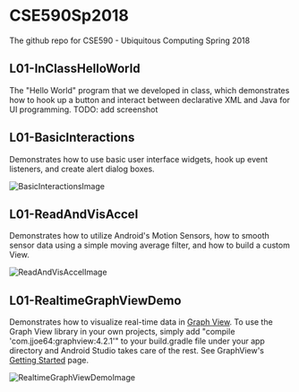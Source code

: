 # CSE590Sp2018
The github repo for CSE590 - Ubiquitous Computing Spring 2018

## L01-InClassHelloWorld
The "Hello World" program that we developed in class, which demonstrates how to hook up a button and interact between declarative XML and Java for UI programming.
TODO: add screenshot

## L01-BasicInteractions
Demonstrates how to use basic user interface widgets, hook up event listeners, and create alert dialog boxes.

![BasicInteractionsImage](https://github.com/jonfroehlich/CSE590Sp2018/blob/master/L01-BasicInteractions/L01-BasicInteractions.gif)

## L01-ReadAndVisAccel
Demonstrates how to utilize Android's Motion Sensors, how to smooth sensor data using a simple moving average filter, and how to build a custom View.

![ReadAndVisAccelImage](https://github.com/jonfroehlich/CSE590Sp2018/blob/master/L01-ReadAndVisAccel/L01-ReadAndVisAccel.gif)


## L01-RealtimeGraphViewDemo
Demonstrates how to visualize real-time data in [Graph View](http://www.android-graphview.org/). To use the Graph View library in your own projects, simply add "compile 'com.jjoe64:graphview:4.2.1'" to your build.gradle file under your app directory and Android Studio takes care of the rest. See GraphView's [Getting Started](http://www.android-graphview.org/download-getting-started/) page.

![RealtimeGraphViewDemoImage](https://github.com/jonfroehlich/CSE590Sp2018/blob/master/L01-RealtimeGraphViewDemo/L01-RealtimeGraphViewDemo.gif)
